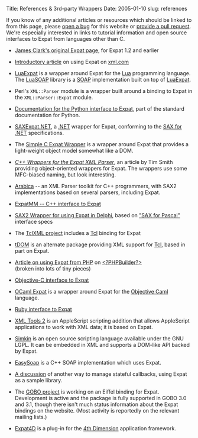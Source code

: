 Title: References &amp; 3rd-party Wrappers
Date: 2005-01-10
slug: references

If you know of any additional articles or resources which should be linked to
from this page, please
[open a bug](https://github.com/libexpat/libexpat.github.io/issues)
for this website or
[provide a pull request](https://github.com/libexpat/libexpat.github.io/pulls).
We're especially interested in links to tutorial information and open source
interfaces to Expat from languages other than C.

  * [James Clark's original Expat page](http://www.jclark.com/xml/expat.html), for Expat 1.2 and earlier
  * [Introductory article](http://www.xml.com/pub/1999/09/expat/index.html) on using Expat on [xml.com](http://www.xml.com/)
  * [LuaExpat](http://www.keplerproject.org/luaexpat/) is a wrapper around Expat for the [Lua](http://www.lua.org/) programming language. The [LuaSOAP](http://www.keplerproject.org/luasoap/) library is a [SOAP](http://xml.coverpages.org/soap.html) implementation built on top of [LuaExpat](http://www.keplerproject.org/luaexpat/).
  * Perl's `XML::Parser` module is a wrapper built around a binding to Expat in the `XML::Parser::Expat` module.
  * [Documentation for the Python interface to Expat](http://www.python.org/doc/current/lib/module-xml.parsers.expat.html), part of the standard documentation for Python.
  * [SAXExpat.NET](http://saxdotnet.sourceforge.net/saxexpat.html), a [.NET](http://www.microsoft.com/net/) wrapper for Expat, conforming to the [SAX for .NET](http://saxdotnet.sourceforge.net) specifications.
  * The [Simple C Expat Wrapper](http://www.nongnu.org/scew/) is a wrapper around Expat that provides a light-weight object model somewhat like a DOM.
  * _[C++ Wrappers for the Expat XML Parser](http://www.codeproject.com/soap/expatimpl.asp "C++ Wrappers for the Expat XML Parser" )_, an article by Tim Smith providing object-oriented wrappers for Expat. The wrappers use some MFC-biased naming, but look interesting.
  * [Arabica](http://www.jezuk.co.uk/cgi-bin/view/arabica "Arabica" ) \-- an XML Parser toolkit for C++ programmers, with SAX2 implementations based on several parsers, including Expat.
  * [ExpatMM -- C++ interface to Expat](http://devzone.intellitree.com/projects/expatmm/)
  * [SAX2 Wrapper for using Expat in Delphi,](http://sourceforge.net/projects/kdsxml) based on ["SAX for Pascal"](http://saxforpascal.sourceforge.net) interface specs
  * The [TclXML project](http://tclxml.sourceforge.net/) includes a [Tcl](http://tcl.activestate.com/) binding for Expat
  * [tDOM](http://www.tdom.org/) is an alternate package providing XML support for [Tcl](http://tcl.activestate.com/), based in part on Expat.
  * [Article on using Expat from PHP](http://www.phpbuilder.com/columns/justin20000428.php3) on [&lt;?PHPBuilder?&gt;](http://www.phpbuilder.com/)   
(broken into lots of tiny pieces)

  * [Objective-C interface to Expat](http://expatobjc.sourceforge.net/)
  * [OCaml Expat](http://www.xs4all.nl/~mmzeeman/ocaml/) is a wrapper around Expat for the [Objective Caml](http://www.ocaml.org) language.
  * [Ruby interface to Expat](http://www.yoshidam.net/Ruby.html#xmlparser)
  * [XML Tools 2](http://www.latenightsw.com/freeware/XMLTools2/) is an AppleScript scripting addition that allows AppleScript applications to work with XML data; it is based on Expat.
  * [Simkin](http://www.simkin.co.uk/) is an open source scripting language available under the GNU LGPL. It can be embedded in XML and supports a DOM-like API backed by Expat.
  * [EasySoap](http://easysoap.sourceforge.net/) is a C++ SOAP implementation which uses Expat.
  * [A discussion](http://www.codepedia.com/wiki/display.aspx?WikiID=1&pagename=thunks) of another way to manage stateful callbacks, using Expat as a sample library.
  * The [GOBO project](http://sourceforge.net/projects/gobo-eiffel/) is working on an Eiffel binding for Expat. Development is active and the package is fully supported in GOBO 3.0 and 3.1, though there isn't much status information about the Expat bindings on the website. (Most activity is reportedly on the relevant mailing lists.)
  * [Expat4D](http://www.mitchenall.com/expat4d) is a plug-in for the [4th Dimension](http://www.4duk.com/) application framework.
